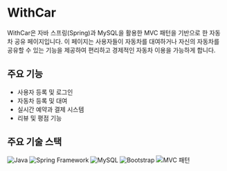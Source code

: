# WithCar
WithCar은 자바 스프링(Spring)과 MySQL을 활용한 MVC 패턴을 기반으로 한 자동차 공유 페이지입니다. 이 페이지는 사용자들이 자동차를 대여하거나 자신의 자동차를 공유할 수 있는 기능을 제공하여 편리하고 경제적인 자동차 이용을 가능하게 합니다.

## 주요 기능
- 사용자 등록 및 로그인
- 자동차 등록 및 대여
- 실시간 예약과 결제 시스템
- 리뷰 및 평점 기능

## 주요 기술 스택
![Java](https://img.shields.io/badge/Java-orange)
![Spring Framework](https://img.shields.io/badge/Spring_Framework-brightgreen)
![MySQL](https://img.shields.io/badge/MySQL-blue)
![Bootstrap](https://img.shields.io/badge/Bootstrap-purple)
![MVC 패턴](https://img.shields.io/badge/MVC_패턴-활용-red)


